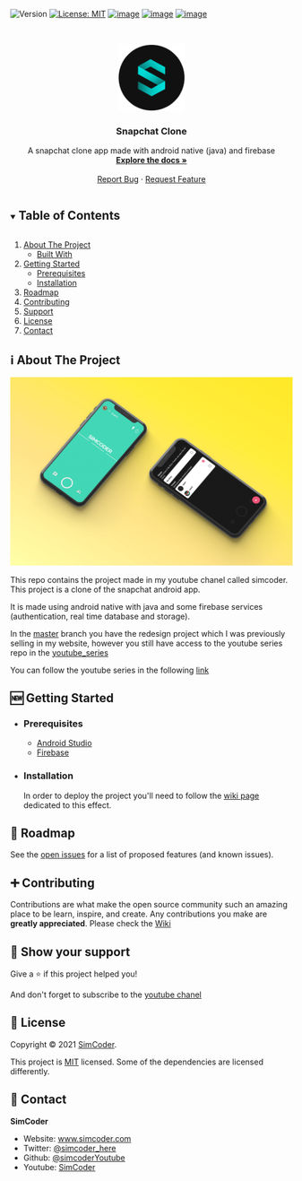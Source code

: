 ![Version](https://img.shields.io/badge/version-1.0-blue.svg?cacheSeconds=2592000)
[![License: MIT](https://img.shields.io/badge/License-MIT-yellow.svg)](https://opensource.org/licenses/MIT)
[![image](https://img.shields.io/badge/Twitter-1DA1F2?style=for-the-badge&logo=twitter&logoColor=white)](https://twitter.com/simcoder_here)
[![image](https://img.shields.io/badge/Instagram-E4405F?style=for-the-badge&logo=instagram&logoColor=white)](https://www.instagram.com/simcoder_here/)
[![image](https://img.shields.io/badge/YouTube-FF0000?style=for-the-badge&logo=youtube&logoColor=white)](https://www.youtube.com/channel/UCQ5xY26cw5Noh6poIE-VBog)

<!-- PROJECT LOGO -->
<br />
<p align="center">
  <a href="https://github.com/SimCoderYoutube/SnapchatClone">
    <img src="images/simcoder.png" alt="Logo" width="120" height="120">
  </a>

  <h3 align="center">Snapchat Clone</h3>

  <p align="center">
    A snapchat clone app made with android native (java) and firebase
    <br />
    <a href="https://github.com/SimCoderYoutube/SnapchatClone/wiki"><strong>Explore the docs »</strong></a>
    <br />
    <br />
    <a href="https://github.com/SimCoderYoutube/SnapchatClone/issues">Report Bug</a>
    ·
    <a href="https://github.com/SimCoderYoutube/SnapchatClone/issues">Request Feature</a>
  </p>
</p>

<!-- TABLE OF CONTENTS -->
<details open="open">
  <summary><h2 style="display: inline-block">Table of Contents</h2></summary>
  <ol>
    <li>
      <a href="#about-the-project">About The Project</a>
      <ul>
        <li><a href="#built-with">Built With</a></li>
      </ul>
    </li>
    <li>
      <a href="#getting-started">Getting Started</a>
      <ul>
        <li><a href="#prerequisites">Prerequisites</a></li>
        <li><a href="#installation">Installation</a></li>
      </ul>
    </li>
    <li><a href="#roadmap">Roadmap</a></li>
    <li><a href="#contributing">Contributing</a></li>
    <li><a href="#support">Support</a></li>
    <li><a href="#license">License</a></li>
    <li><a href="#contact">Contact</a></li>
  </ol>
</details>

<!-- ABOUT THE PROJECT -->

## ℹ️ About The Project

![alt text](images/mockup.png "Title")

This repo contains the project made in my youtube chanel called simcoder. This project is a clone of the snapchat android app.

It is made using android native with java and some firebase services (authentication, real time database and storage).

In the [master](https://github.com/SimCoderYoutube/SnapchatClone/tree/master) branch you have the redesign project which I was previously selling in my website, however you still have access to the youtube series repo in the [youtube_series](https://github.com/SimCoderYoutube/SnapchatClone/tree/youtube_series)

You can follow the youtube series in the following [link](https://www.youtube.com/watch?v=8fDkWWbmQo0&list=PLxabZQCAe5fjMRCDY8OUXoPnhQ2AiaM05&ab_channel=SimCoder)

## 🆕 Getting Started

- ### **Prerequisites**

  - [Android Studio](https://developer.android.com/)
  - [Firebase](https://firebase.google.com/)

<!-- GETTING STARTED -->

- ### **Installation**

  In order to deploy the project you'll need to follow the [wiki page](https://github.com/SimCoderYoutube/SnapchatClone/wiki/Setup-your-project) dedicated to this effect.

## 🚧 Roadmap

See the [open issues](https://github.com/SimCoderYoutube/SnapchatClone/issues) for a list of proposed features (and known issues).

<!-- CONTRIBUTING -->

## ➕ Contributing

Contributions are what make the open source community such an amazing place to be learn, inspire, and create. Any contributions you make are **greatly appreciated**. Please check the [Wiki](https://github.com/SimCoderYoutube/SnapchatClone/wiki/How-to-Contribute)

## 🌟 Show your support

Give a ⭐️ if this project helped you!

And don't forget to subscribe to the [youtube chanel](https://www.youtube.com/c/SimpleCoder?sub_confirmation=1)

## 📝 License

Copyright © 2021 [SimCoder](https://github.com/simcoderYoutube).

This project is [MIT](https://github.com/SimCoderYoutube/SnapchatClone/blob/master/LICENSE) licensed. Some of the dependencies are licensed differently.

<!-- CONTACT -->

## 👤 Contact

**SimCoder**

- Website: www.simcoder.com
- Twitter: [@simcoder_here](https://twitter.com/simcoder_here)
- Github: [@simcoderYoutube](https://github.com/simcoderYoutube)
- Youtube: [SimCoder](https://www.youtube.com/channel/UCQ5xY26cw5Noh6poIE-VBog)
